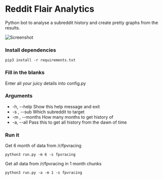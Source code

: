 # Reddit Flair Analytics

Python bot to analyse a subreddit history and create pretty graphs from the results.

![Screenshot](https://i.imgur.com/pirXgWL.png)

### Install dependencies

    pip3 install -r requirements.txt

### Fill in the blanks     

Enter all your juicy details into config.py

### Arguments

* -h, --help            Show this help message and exit
* -s , --sub            Which subreddit to target
* -m , --months     How many months to get history of
*  -a, --all                Pass this to get all history from the dawn of time

### Run it

Get 6 month of data from /r/fpvracing

    python3 run.py -m 6 -s fpvracing

Get all data from /r/fpvracing in 1 month chunks

    python3 run.py -a -m 1 -s fpvracing

